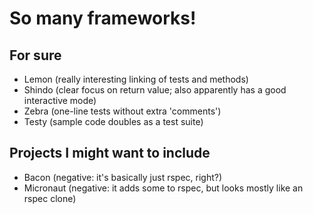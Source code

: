 # So many frameworks!

## For sure

* Lemon (really interesting linking of tests and methods)
* Shindo (clear focus on return value; also apparently has a good 
  interactive mode)
* Zebra (one-line tests without extra 'comments')
* Testy (sample code doubles as a test suite)

## Projects I might want to include

* Bacon (negative: it's basically just rspec, right?)
* Micronaut (negative: it adds some to rspec, but looks mostly like an 
  rspec clone)
